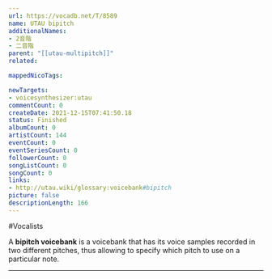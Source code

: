 ```yaml
---
url: https://vocadb.net/T/8589
name: UTAU bipitch
additionalNames: 
- 2音階
- 二音階
parent: "[[utau-multipitch]]"
related:

mappedNicoTags:

newTargets:
- voicesynthesizer:utau
commentCount: 0
createDate: 2021-12-15T07:41:50.18
status: Finished
albumCount: 0
artistCount: 144
eventCount: 0
eventSeriesCount: 0
followerCount: 0
songListCount: 0
songCount: 0
links: 
- http://utau.wiki/glossary:voicebank#bipitch
picture: false
descriptionLength: 166
---
```


#Vocalists

A **bipitch voicebank** is a voicebank that has its voice samples recorded in two different pitches, thus allowing to specify which pitch to use on a particular note.

---


